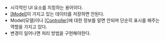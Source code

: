 - 시각적인 UI 요소를 지칭하는 용어이다.
- [[Model]](모델)이 가지고 있는 데이터를 저장하면 안된다.
- Model(모델)이나 [[Controller]](컨트롤러)에 대한 정보를 알면 안되며 단순히 표시를 해주는 역할을 가지고 있다.
- 변경이 일어나면 처리 방법을 구현해야한다.